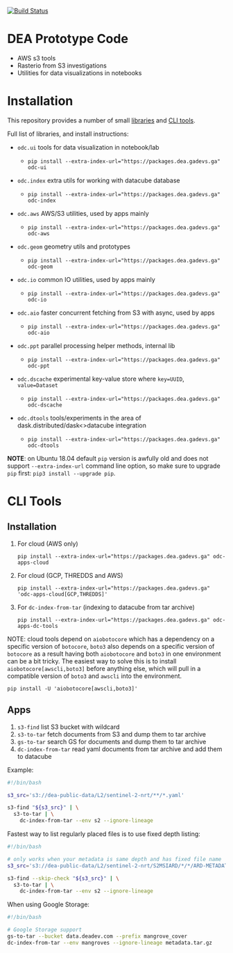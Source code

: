 [![Build Status](https://api.travis-ci.org/opendatacube/dea-proto.svg?branch=master)](https://travis-ci.org/opendatacube/dea-proto)

DEA Prototype Code
==================

- AWS s3 tools
- Rasterio from S3 investigations
- Utilities for data visualizations in notebooks

Installation
============

This repository provides a number of small [libraries](https://github.com/opendatacube/dea-proto/tree/master/libs)
and [CLI tools](https://github.com/opendatacube/dea-proto/tree/master/apps).

Full list of libraries, and install instructions:

- `odc.ui` tools for data visualization in notebook/lab
   - `pip install --extra-index-url="https://packages.dea.gadevs.ga" odc-ui`

- `odc.index` extra utils for working with datacube database
   - `pip install --extra-index-url="https://packages.dea.gadevs.ga" odc-index`

- `odc.aws` AWS/S3 utilities, used by apps mainly
   - `pip install --extra-index-url="https://packages.dea.gadevs.ga" odc-aws`

- `odc.geom` geometry utils and prototypes
   - `pip install --extra-index-url="https://packages.dea.gadevs.ga" odc-geom`

- `odc.io` common IO utilities, used by apps mainly
   - `pip install --extra-index-url="https://packages.dea.gadevs.ga" odc-io`

- `odc.aio` faster concurrent fetching from S3 with async, used by apps
   - `pip install --extra-index-url="https://packages.dea.gadevs.ga" odc-aio`

- `odc.ppt` parallel processing helper methods, internal lib
   - `pip install --extra-index-url="https://packages.dea.gadevs.ga" odc-ppt`

- `odc.dscache` experimental key-value store where `key=UUID`, `value=Dataset`
   - `pip install --extra-index-url="https://packages.dea.gadevs.ga" odc-dscache`

- `odc.dtools` tools/experiments in the area of dask.distributed/dask<>datacube integration
   - `pip install --extra-index-url="https://packages.dea.gadevs.ga" odc-dtools`


**NOTE**: on Ubuntu 18.04 default `pip` version is awfully old and does not
support `--extra-index-url` command line option, so make sure to upgrade `pip`
first: `pip3 install --upgrade pip`.


CLI Tools
=========

Installation
------------


1. For cloud (AWS only)
   ```
   pip install --extra-index-url="https://packages.dea.gadevs.ga" odc-apps-cloud
   ```
2. For cloud (GCP, THREDDS and AWS)
   ```
   pip install --extra-index-url="https://packages.dea.gadevs.ga" 'odc-apps-cloud[GCP,THREDDS]'
   ```
2. For `dc-index-from-tar` (indexing to datacube from tar archive)
   ```
   pip install --extra-index-url="https://packages.dea.gadevs.ga" odc-apps-dc-tools
   ```

NOTE: cloud tools depend on `aiobotocore` which has a dependency on a specific
version of `botocore`, `boto3` also depends on a specific version of `botocore`
as a result having both `aiobotocore` and `boto3` in one environment can be a bit
tricky. The easiest way to solve this is to install `aiobotocore[awscli,boto3]` before
anything else, which will pull in a compatible version of `boto3` and `awscli` into the
environment.

```
pip install -U 'aiobotocore[awscli,boto3]'
```

Apps
----

1. `s3-find` list S3 bucket with wildcard
2. `s3-to-tar` fetch documents from S3 and dump them to tar archive
3. `gs-to-tar` search GS for documents and dump them to tar archive
4. `dc-index-from-tar` read yaml documents from tar archive and add them to datacube


Example:

```bash
#!/bin/bash

s3_src='s3://dea-public-data/L2/sentinel-2-nrt/**/*.yaml'

s3-find "${s3_src}" | \
  s3-to-tar | \
    dc-index-from-tar --env s2 --ignore-lineage
```

Fastest way to list regularly placed files is to use fixed depth listing:

```bash
#!/bin/bash

# only works when your metadata is same depth and has fixed file name
s3_src='s3://dea-public-data/L2/sentinel-2-nrt/S2MSIARD/*/*/ARD-METADATA.yaml'

s3-find --skip-check "${s3_src}" | \
  s3-to-tar | \
    dc-index-from-tar --env s2 --ignore-lineage
```

When using Google Storage:

```bash
#!/bin/bash

# Google Storage support
gs-to-tar --bucket data.deadev.com --prefix mangrove_cover
dc-index-from-tar --env mangroves --ignore-lineage metadata.tar.gz
```
